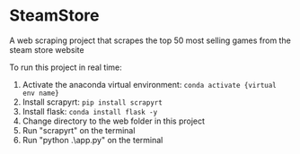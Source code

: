 # SteamStore
A web scraping project that scrapes the top 50 most selling games from the steam store website

To run this project in real time:
1) Activate the anaconda virtual environment: `conda activate {virtual env name}`
2) Install scrapyrt: `pip install scrapyrt`
3) Install flask: `conda install flask -y`
4) Change directory to the web folder in this project
5) Run "scrapyrt" on the terminal
6) Run "python .\app.py" on the terminal
